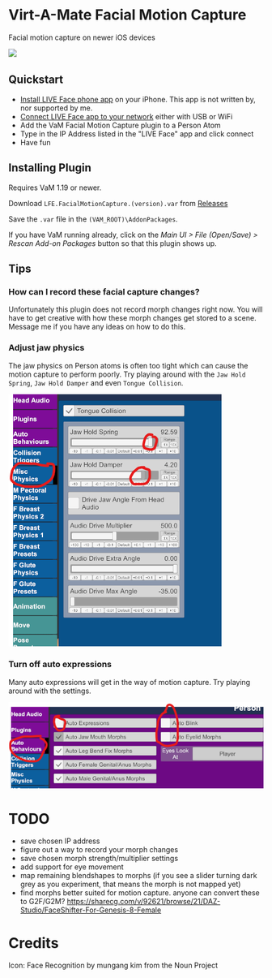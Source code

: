 # Virt-A-Mate Facial Motion Capture

Facial motion capture on newer iOS devices

![](images/demo.gif?raw=true)

## Quickstart

- [Install LIVE Face phone app](https://itunes.apple.com/us/app/live-face/id1357551209) on your iPhone. This app is not written by, nor supported by me.
- [Connect LIVE Face app to your network](https://manual.reallusion.com/Motion_LIVE_Plugin/ENU/Content/iClone_7/Pro_7.0/29_Plug_in/Motion_Live/Connecting_to_LIVE_Face.htm) either with USB or WiFi
- Add the VaM Facial Motion Capture plugin to a Person Atom
- Type in the IP Address listed in the "LIVE Face" app and click connect
- Have fun

## Installing Plugin

Requires VaM 1.19 or newer.

Download `LFE.FacialMotionCapture.(version).var` from [Releases](https://github.com/lfe999/FacialMotionCapture/releases)

Save the `.var` file in the `(VAM_ROOT)\AddonPackages`.

If you have VaM running already, click on the *Main UI > File (Open/Save) > Rescan Add-on Packages* button so that this plugin shows up.

## Tips

### How can I record these facial capture changes?

Unfortunately this plugin does not record morph changes right now.  You will have to get creative with how these morph changes get stored to a scene.  Message me if you have any ideas on how to do this.

### Adjust jaw physics

The jaw physics on Person atoms is often too tight which can cause the motion capture to perform poorly.  Try playing around with the `Jaw Hold Spring`, `Jaw Hold Damper` and even `Tongue Collision`.

![](images/jaw_physics.png?raw=true)

### Turn off auto expressions

Many auto expressions will get in the way of motion capture.  Try playing around with the settings.

![](images/auto_behaviors.png?raw=true)

# TODO

- save chosen IP address
- figure out a way to record your morph changes
- save chosen morph strength/multiplier settings
- add support for eye movement
- map remaining blendshapes to morphs (if you see a slider turning dark grey as you experiment, that means the morph is not mapped yet)
- find morphs better suited for motion capture. anyone can convert these to G2F/G2M? https://sharecg.com/v/92621/browse/21/DAZ-Studio/FaceShifter-For-Genesis-8-Female

# Credits

Icon: Face Recognition by mungang kim from the Noun Project

